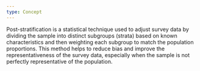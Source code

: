 ```yaml
---
type: Concept
---
```


Post-stratification is a statistical technique used to adjust survey data by dividing the sample into distinct subgroups (strata) based on known characteristics and then weighting each subgroup to match the population proportions. This method helps to reduce bias and improve the representativeness of the survey data, especially when the sample is not perfectly representative of the population.